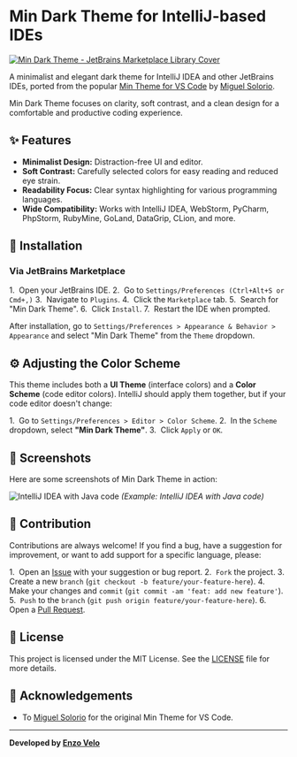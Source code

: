 # Min Dark Theme for IntelliJ-based IDEs

[![Min Dark Theme - JetBrains Marketplace Library Cover](https://github.com/user-attachments/assets/6eef5fc6-7bdd-4977-b0ca-26e4a28cf42c)](https://plugins.jetbrains.com/plugin/28805-min-dark-theme/)

<!-- Plugin description -->
A minimalist and elegant dark theme for IntelliJ IDEA and other JetBrains IDEs, ported from the popular [Min Theme for VS Code](https://github.com/miguelsolorio/min-theme) by [Miguel Solorio](https://github.com/miguelsolorio).

Min Dark Theme focuses on clarity, soft contrast, and a clean design for a comfortable and productive coding experience.
<!-- Plugin description end -->

## ✨ Features

* **Minimalist Design:** Distraction-free UI and editor.
* **Soft Contrast:** Carefully selected colors for easy reading and reduced eye strain.
* **Readability Focus:** Clear syntax highlighting for various programming languages.
* **Wide Compatibility:** Works with IntelliJ IDEA, WebStorm, PyCharm, PhpStorm, RubyMine, GoLand, DataGrip, CLion, and more.

## 🚀 Installation

### Via JetBrains Marketplace

1.  Open your JetBrains IDE.
2.  Go to `Settings/Preferences (Ctrl+Alt+S or Cmd+,)`
3.  Navigate to `Plugins`.
4.  Click the `Marketplace` tab.
5.  Search for "Min Dark Theme".
6.  Click `Install`.
7.  Restart the IDE when prompted.

After installation, go to `Settings/Preferences > Appearance & Behavior > Appearance` and select "Min Dark Theme" from the `Theme` dropdown.

## ⚙️ Adjusting the Color Scheme

This theme includes both a **UI Theme** (interface colors) and a **Color Scheme** (code editor colors). IntelliJ should apply them together, but if your code editor doesn't change:

1.  Go to `Settings/Preferences > Editor > Color Scheme`.
2.  In the `Scheme` dropdown, select **"Min Dark Theme"**.
3.  Click `Apply` or `OK`.

## 📸 Screenshots

Here are some screenshots of Min Dark Theme in action:

![IntelliJ IDEA with Java code](https://github.com/user-attachments/assets/99ee2a06-d307-42c4-90e9-56ba54c9dce6)
*(Example: IntelliJ IDEA with Java code)*

## 🤝 Contribution

Contributions are always welcome! If you find a bug, have a suggestion for improvement, or want to add support for a specific language, please:

1.  Open an [Issue](https://github.com/Zo-arch/Min-Dark-Theme/issues) with your suggestion or bug report.
2.  `Fork` the project.
3.  Create a new `branch` (`git checkout -b feature/your-feature-here`).
4.  Make your changes and `commit` (`git commit -am 'feat: add new feature'`).
5.  `Push` to the `branch` (`git push origin feature/your-feature-here`).
6.  Open a [Pull Request](https://github.com/Zo-arch/Min-Dark-Theme/pulls).

## 📄 License

This project is licensed under the MIT License. See the [LICENSE](LICENSE) file for more details.

## 🙏 Acknowledgements

* To [Miguel Solorio](https://github.com/miguelsolorio) for the original Min Theme for VS Code.

---

**Developed by [Enzo Velo](https://github.com/Zo-arch)**
